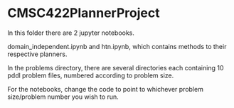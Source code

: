 # CMSC422PlannerProject
In this folder there are 2 jupyter notebooks.

domain_independent.ipynb and htn.ipynb, which contains methods to their respective planners.

In the problems directory, there are several directories each containing 10 pddl problem files, numbered according to problem size. 

For the notebooks, change the code to point to whichever problem size/problem number you wish to run.
